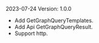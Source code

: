 2023-07-24 Version: 1.0.0
- Add GetGraphQueryTemplates.
- Add Api GetGraphQueryResult.
- Support http.

